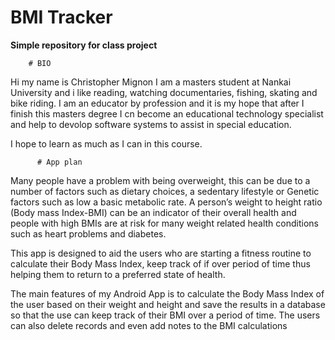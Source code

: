 # BMI Tracker
**Simple repository for class project**

        # BIO
Hi my name is Christopher Mignon 
I am a masters student at Nankai University and i like reading, watching documentaries, fishing, skating and bike riding.
I am an educator by profession and it is my hope that after I finish this masters degree I cn become an educational technology specialist and help to devolop software systems to assist in special education.

I hope to learn as much as I can in this course.

          # App plan
Many people have a problem with being overweight, this can be due to a number of factors such as dietary choices, a sedentary lifestyle or Genetic factors such as low a basic metabolic rate. A person’s weight to height ratio (Body mass Index-BMI) can be an indicator of their overall health and people with high BMIs are at risk for many weight related health conditions such as heart problems and diabetes.

This app is designed to aid the users who are starting a fitness routine to calculate their Body Mass Index, keep track of if over period of time thus helping them to return to a preferred state of health. 

The main features of my Android App is to calculate the Body Mass Index of the user based on their weight and height and save the results in a database so that the use can keep track of their BMI over a period of time. The users can also delete records and even add notes to the BMI calculations 

